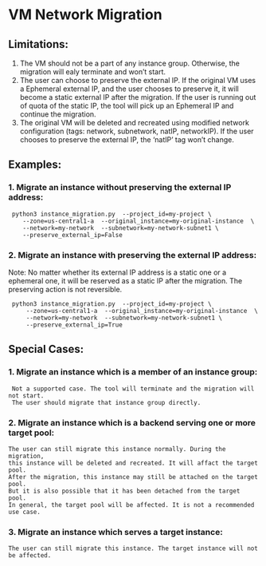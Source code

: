 # VM Network Migration
## Limitations:
1. The VM should not be a part of any instance group. Otherwise, the migration will ealy terminate and won’t start.
2. The user can choose to preserve the external IP. If the original VM uses a Ephemeral external IP, and the user chooses to preserve it, it will become a static external IP after the migration. If the user is running out of quota of the static IP, the tool will pick up an Ephemeral IP and continue the migration.
3. The original VM will be deleted and recreated using modified network configuration (tags: network, subnetwork, natIP, networkIP). If the user chooses to preserve the external IP, the ‘natIP’ tag won’t change.

## Examples:
### 1. Migrate an instance without preserving the external IP address:
     python3 instance_migration.py  --project_id=my-project \
        --zone=us-central1-a  --original_instance=my-original-instance  \
        --network=my-network  --subnetwork=my-network-subnet1 \
        --preserve_external_ip=False 
### 2. Migrate an instance with preserving the external IP address:
Note: No matter whether its external IP address is a static one or a ephemeral one, 
it will be reserved as a static IP after the migration. The preserving action is not reversible. 

     python3 instance_migration.py  --project_id=my-project \
         --zone=us-central1-a  --original_instance=my-original-instance  \
         --network=my-network  --subnetwork=my-network-subnet1 \
         --preserve_external_ip=True

## Special Cases:
### 1. Migrate an instance which is a member of an instance group:
     Not a supported case. The tool will terminate and the migration will not start.
     The user should migrate that instance group directly.
     
### 2. Migrate an instance which is a backend serving one or more target pool:
    The user can still migrate this instance normally. During the migration, 
    this instance will be deleted and recreated. It will affact the target pool.
    After the migration, this instance may still be attached on the target pool. 
    But it is also possible that it has been detached from the target pool. 
    In general, the target pool will be affected. It is not a recommended use case.

### 3. Migrate an instance which serves a target instance:
    The user can still migrate this instance. The target instance will not be affected.
    